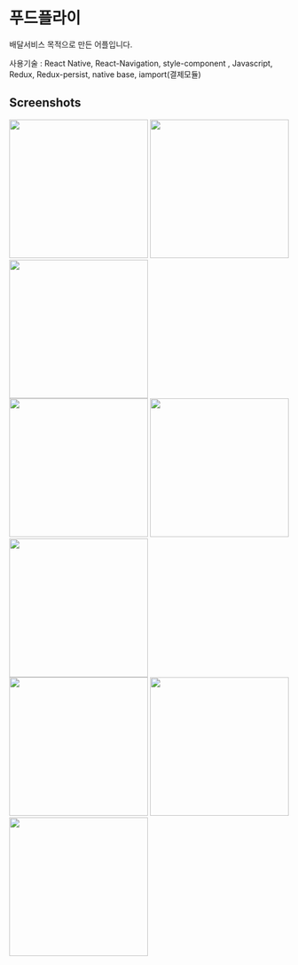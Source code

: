 # 푸드플라이
배달서비스 목적으로 만든 어플입니다. 
 
사용기술 : React Native, React-Navigation, style-component , Javascript, Redux, Redux-persist, native base, iamport(결제모듈) 
 
 Screenshots
 -----------

<div>
<img src="https://user-images.githubusercontent.com/14154588/78143384-2935c800-7469-11ea-8b6c-6329dea5e492.PNG" width="250px" ></img>
<img src="https://user-images.githubusercontent.com/14154588/78143799-b24cff00-7469-11ea-8aa7-ad2de9c06874.PNG" width="250px" ></img>
<img src="https://user-images.githubusercontent.com/14154588/78143825-b9740d00-7469-11ea-9a0a-e4345d30e243.PNG" width="250px" ></img>
</div>
<div>
<img src="https://user-images.githubusercontent.com/14154588/78145564-02c55c00-746c-11ea-8413-2d285b1c907d.PNG" width="250px" ></img>
<img src="https://user-images.githubusercontent.com/14154588/78145609-0eb11e00-746c-11ea-8135-569691489153.PNG" width="250px" ></img>
<img src="https://user-images.githubusercontent.com/14154588/78145655-1a9ce000-746c-11ea-931c-f0bcd5e41e7b.PNG" width="250px" ></img>
</div>
<div>
<img src="https://user-images.githubusercontent.com/14154588/78145695-2688a200-746c-11ea-88c0-e4c0c57dd3f9.PNG" width="250px" ></img>
<img src="https://user-images.githubusercontent.com/14154588/78145714-30120a00-746c-11ea-8b06-e9f475e19a15.PNG" width="250px" ></img>
<img src="https://user-images.githubusercontent.com/14154588/78145744-3902db80-746c-11ea-9233-8e23e568c44a.PNG" width="250px" ></img>
</div>
